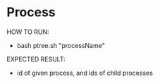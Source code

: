 # Process

HOW TO RUN:
 - bash ptree.sh "processName"

EXPECTED RESULT:
 - id of given process, and ids of child processes

